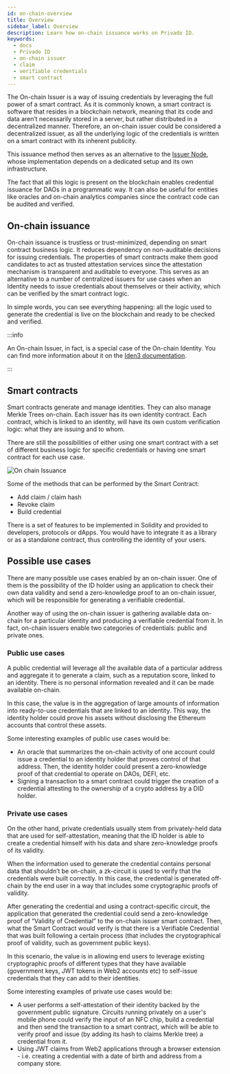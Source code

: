 ```yaml
---
id: on-chain-overview
title: Overview
sidebar_label: Overview
description: Learn how on-chain issuance works on Privado ID.
keywords:
  - docs
  - Privado ID
  - on-chain issuer
  - claim
  - verifiable credentials
  - smart contract
---
```


The On-chain Issuer is a way of issuing credentials by leveraging the full power of a smart contract. As it is commonly known, a smart contract is software that resides in a blockchain network, meaning that its code and data aren’t necessarily stored in a server, but rather distributed in a decentralized manner. Therefore, an on-chain issuer could be considered a decentralized issuer, as all the underlying logic of the credentials is written on a smart contract with its inherent publicity.

This issuance method then serves as an alternative to the [Issuer Node](/docs/issuer/issuer-overview.md), whose implementation depends on a dedicated setup and its own infrastructure.

The fact that all this logic is present on the blockchain enables credential issuance for DAOs in a programmatic way. It can also be useful for entities like oracles and on-chain analytics companies since the contract code can be audited and verified.

## On-chain issuance

On-chain issuance is trustless or trust-minimized, depending on smart contract business logic. It reduces dependency on non-auditable decisions for issuing credentials.
The properties of smart contracts make them good candidates to act as trusted attestation services since the attestation mechanism is transparent and auditable to everyone. This serves as an alternative to a number of centralized issuers for use cases when an Identity needs to issue credentials about themselves or their activity, which can be verified by the smart contract logic.

In simple words, you can see everything happening: all the logic used to generate the credential is live on the blockchain and ready to be checked and verified.

:::info

An On-chain Issuer, in fact, is a special case of the On-chain Identity. You can find more information about it on the [<ins>Iden3 documentation</ins>](https://docs.iden3.io/getting-started/identity/onchain-identity/).

:::

## Smart contracts

Smart contracts generate and manage identities. They can also manage Merkle Trees on-chain.
Each issuer has its own identity contract. Each contract, which is linked to an identity, will have its own custom verification logic: what they are issuing and to whom.

There are still the possibilities of either using one smart contract with a set of different business logic for specific credentials or having one smart contract for each use case.

![On chain Issuance](/img/sc-diagram.png)

Some of the methods that can be performed by the Smart Contract:

- Add claim / claim hash
- Revoke claim
- Build credential

There is a set of features to be implemented in Solidity and provided to developers, protocols or dApps. You would have to integrate it as a library or as a standalone contract, thus controlling the identity of your users.

## Possible use cases

There are many possible use cases enabled by an on-chain issuer. One of them is the possibility of the ID holder using an application to check their own data validity and send a zero-knowledge proof to an on-chain issuer, which will be responsible for generating a verifiable credential.

Another way of using the on-chain issuer is gathering available data on-chain for a particular identity and producing a verifiable credential from it.
In fact, on-chain issuers enable two categories of credentials: public and private ones.

### Public use cases

A public credential will leverage all the available data of a particular address and aggregate it to generate a claim, such as a reputation score, linked to an identity. There is no personal information revealed and it can be made available on-chain.

In this case, the value is in the aggregation of large amounts of information into ready-to-use credentials that are linked to an identity. This way, the identity holder could prove his assets without disclosing the Ethereum accounts that control these assets.

Some interesting examples of public use cases would be:

- An oracle that summarizes the on-chain activity of one account could issue a credential to an identity holder that proves control of that address. Then, the identity holder could present a zero-knowledge proof of that credential to operate on DAOs, DEFI, etc.
- Signing a transaction to a smart contract could trigger the creation of a credential attesting to the ownership of a crypto address by a DID holder.

### Private use cases

On the other hand, private credentials usually stem from privately-held data that are used for self-attestation, meaning that the ID holder is able to create a credential himself with his data and share zero-knowledge proofs of its validity.

When the information used to generate the credential contains personal data that shouldn’t be on-chain, a zk-circuit is used to verify that the credentials were built correctly. In this case, the credential is generated off-chain by the end user in a way that includes some cryptographic proofs of validity.

After generating the credential and using a contract-specific circuit, the application that generated the credential could send a zero-knowledge proof of “Validity of Credential” to the on-chain issuer smart contract. Then, what the Smart Contract would verify is that there is a Verifiable Credential that was built following a certain process (that includes the cryptographical proof of validity, such as government public keys).

In this scenario, the value is in allowing end users to leverage existing cryptographic proofs of different types that they have available (government keys, JWT tokens in Web2 accounts etc) to self-issue credentials that they can add to their identities.

Some interesting examples of private use cases would be:

- A user performs a self-attestation of their identity backed by the government public signature. Circuits running privately on a user's mobile phone could verify the input of an NFC chip, build a credential and then send the transaction to a smart contract, which will be able to verify proof and issue (by adding its hash to claims Merkle tree) a credential from it.
- Using JWT claims from Web2 applications through a browser extension - i.e. creating a credential with a date of birth and address from a company store.
